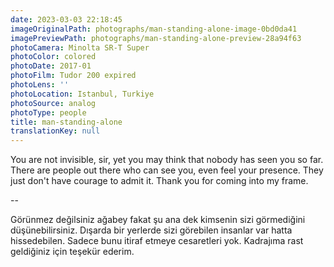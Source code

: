 ```yaml
---
date: 2023-03-03 22:18:45
imageOriginalPath: photographs/man-standing-alone-image-0bd0da41
imagePreviewPath: photographs/man-standing-alone-preview-28a94f63
photoCamera: Minolta SR-T Super
photoColor: colored
photoDate: 2017-01
photoFilm: Tudor 200 expired
photoLens: ''
photoLocation: Istanbul, Turkiye
photoSource: analog
photoType: people
title: man-standing-alone
translationKey: null
---
```


You are not invisible, sir, yet you may think that nobody has seen you so far. There are people out there who can see you, even feel your presence. They just don't have courage to admit it. Thank you for coming into my frame. 

--

Görünmez değilsiniz ağabey fakat şu ana dek kimsenin sizi görmediğini düşünebilirsiniz. Dışarda bir yerlerde sizi görebilen insanlar var hatta hissedebilen. Sadece bunu itiraf etmeye cesaretleri yok. Kadrajıma rast geldiğiniz için teşekür ederim.